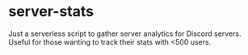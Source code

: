 # server-stats
Just a serverless script to gather server analytics for Discord servers. Useful for those wanting to track their stats with &lt;500 users.
